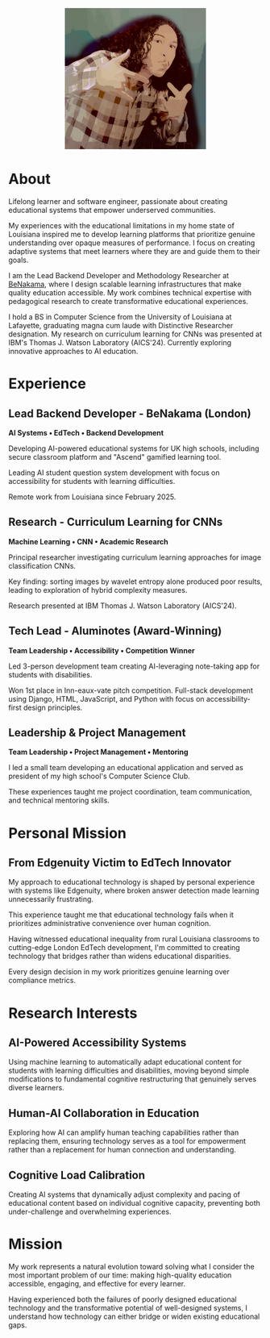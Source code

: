 <p align="center">
    <img src="/src/content/image6.png" style="height: auto;width: 20em;">
</p>



# About

Lifelong learner and software engineer, passionate about creating educational systems that empower underserved communities.

My experiences with the educational limitations in my home state of Louisiana inspired me to develop learning platforms that prioritize genuine understanding over opaque measures of performance. I focus on creating adaptive systems that meet learners where they are and guide them to their goals.

I am the Lead Backend Developer and Methodology Researcher at [BeNakama](https://benakama.com/), where I design scalable learning infrastructures that make quality education accessible. My work combines technical expertise with pedagogical research to create transformative educational experiences.

I hold a BS in Computer Science from the University of Louisiana at Lafayette, graduating magna cum laude with Distinctive Researcher designation. My research on curriculum learning for CNNs was presented at IBM's Thomas J. Watson Laboratory (AICS'24). Currently exploring innovative approaches to AI education.

# Experience

## Lead Backend Developer - BeNakama (London)
**AI Systems • EdTech • Backend Development**

Developing AI-powered educational systems for UK high schools, including secure classroom platform and "Ascend" gamified learning tool. 

Leading AI student question system development with focus on accessibility for students with learning difficulties. 

Remote work from Louisiana since February 2025.

## Research - Curriculum Learning for CNNs
**Machine Learning • CNN • Academic Research**

Principal researcher investigating curriculum learning approaches for image classification CNNs. 

Key finding: sorting images by wavelet entropy alone produced poor results, leading to exploration of hybrid complexity measures. 

Research presented at IBM Thomas J. Watson Laboratory (AICS'24).

## Tech Lead - Aluminotes (Award-Winning)
**Team Leadership • Accessibility • Competition Winner**

Led 3-person development team creating AI-leveraging note-taking app for students with disabilities. 

Won 1st place in Inn-eaux-vate pitch competition. Full-stack development using Django, HTML, JavaScript, and Python with focus on accessibility-first design principles.

## Leadership & Project Management
**Team Leadership • Project Management • Mentoring**

I led a small team developing an educational application and served as president of my high school's Computer Science Club. 

These experiences taught me project coordination, team communication, and technical mentoring skills.

# Personal Mission

## From Edgenuity Victim to EdTech Innovator

My approach to educational technology is shaped by personal experience with systems like Edgenuity, where broken answer detection made learning unnecessarily frustrating. 

This experience taught me that educational technology fails when it prioritizes administrative convenience over human cognition.

Having witnessed educational inequality from rural Louisiana classrooms to cutting-edge London EdTech development, I'm committed to creating technology that bridges rather than widens educational disparities. 

Every design decision in my work prioritizes genuine learning over compliance metrics.

# Research Interests

## AI-Powered Accessibility Systems

Using machine learning to automatically adapt educational content for students with learning difficulties and disabilities, moving beyond simple modifications to fundamental cognitive restructuring that genuinely serves diverse learners.

## Human-AI Collaboration in Education

Exploring how AI can amplify human teaching capabilities rather than replacing them, ensuring technology serves as a tool for empowerment rather than a replacement for human connection and understanding.

## Cognitive Load Calibration

Creating AI systems that dynamically adjust complexity and pacing of educational content based on individual cognitive capacity, preventing both under-challenge and overwhelming experiences.

# Mission

My work represents a natural evolution toward solving what I consider the most important problem of our time: making high-quality education accessible, engaging, and effective for every learner. 

Having experienced both the failures of poorly designed educational technology and the transformative potential of well-designed systems, I understand how technology can either bridge or widen existing educational gaps.
